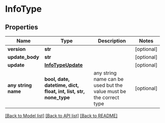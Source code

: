 # InfoType


## Properties
Name | Type | Description | Notes
------------ | ------------- | ------------- | -------------
**version** | **str** |  | [optional] 
**update_body** | **str** |  | [optional] 
**update** | [**InfoTypeUpdate**](InfoTypeUpdate.md) |  | [optional] 
**any string name** | **bool, date, datetime, dict, float, int, list, str, none_type** | any string name can be used but the value must be the correct type | [optional]

[[Back to Model list]](../README.md#documentation-for-models) [[Back to API list]](../README.md#documentation-for-api-endpoints) [[Back to README]](../README.md)


